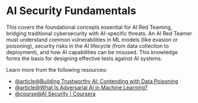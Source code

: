 # AI Security Fundamentals

This covers the foundational concepts essential for AI Red Teaming, bridging traditional cybersecurity with AI-specific threats. An AI Red Teamer must understand common vulnerabilities in ML models (like evasion or poisoning), security risks in the AI lifecycle (from data collection to deployment), and how AI capabilities can be misused. This knowledge forms the basis for designing effective tests against AI systems.

Learn more from the following resources:

- [@article@Building Trustworthy AI: Contending with Data Poisoning](https://nisos.com/research/building-trustworthy-ai/)
- [@article@What Is Adversarial AI in Machine Learning?](https://www.paloaltonetworks.co.uk/cyberpedia/what-are-adversarial-attacks-on-AI-Machine-Learning)
- [@course@AI Security | Coursera](https://www.coursera.org/learn/ai-security)
